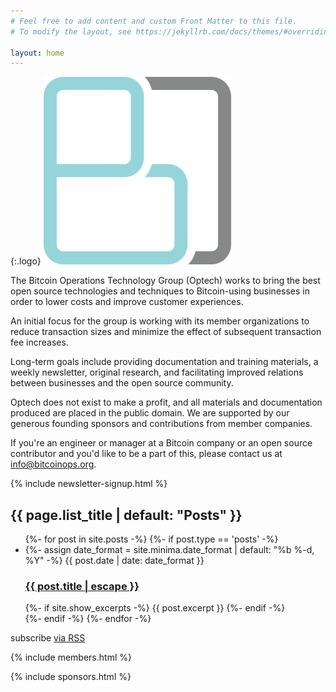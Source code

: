 ```yaml
---
# Feel free to add content and custom Front Matter to this file.
# To modify the layout, see https://jekyllrb.com/docs/themes/#overriding-theme-defaults

layout: home
---
```


{:.logo}
![Optech Logo](/img/logos/optech-notext.png)

The Bitcoin Operations Technology Group (Optech) works to bring the best
open source technologies and techniques to Bitcoin-using businesses in
order to lower costs and improve customer experiences.

An initial focus for the group is working with its member organizations to
reduce transaction sizes and minimize the effect of subsequent transaction fee
increases.

Long-term goals include providing documentation and training materials, a
weekly newsletter, original research, and facilitating improved relations
between businesses and the open source community.

Optech does not exist to make a profit, and all materials and documentation
produced are placed in the public domain. We are supported by our generous
founding sponsors and contributions from member companies.

If you're an engineer or manager at a Bitcoin company or an open source contributor and you'd like to be a part of this, please
contact us at [info@bitcoinops.org](mailto:info@bitcoinops.org).

{% include newsletter-signup.html %}

<h2 class="post-list-heading">{{ page.list_title | default: "Posts" }}</h2>
<ul class="post-list">
  {%- for post in site.posts -%}
  {%- if post.type == 'posts' -%}
  <li>
    {%- assign date_format = site.minima.date_format | default: "%b %-d, %Y" -%}
    <span class="post-meta">{{ post.date | date: date_format }}</span>
    <h3>
      <a class="post-link" href="{{ post.url | relative_url }}">
        {{ post.title | escape }}
      </a>
    </h3>
    {%- if site.show_excerpts -%}
      {{ post.excerpt }}
    {%- endif -%}
  </li>
  {%- endif -%}
  {%- endfor -%}
</ul>

<p class="rss-subscribe">subscribe <a href="{{ "/feed.xml" | relative_url }}">via RSS</a></p>

{% include members.html %}

{% include sponsors.html %}
